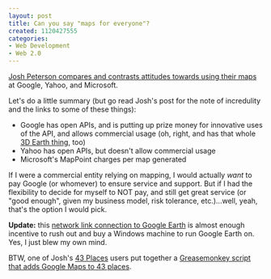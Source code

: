 ```yaml
--- 
layout: post
title: Can you say "maps for everyone"?
created: 1120427555
categories: 
- Web Development
- Web 2.0
---
```


<p><a href="http://joshp.typepad.com/15/2005/07/seriously_jokin.html">Josh Peterson compares and contrasts attitudes towards using their maps</a> at Google, Yahoo, and Microsoft.</p>

<p>Let's do a little summary (but go read Josh's post for the note of incredulity and the links to some of these things):</p>
<ul>
<li>Google has open APIs, and is putting up prize money for innovative uses of the API, and allows commercial usage (oh, right, and has that whole <a href="http://earth.google.com/">3D Earth thing</a>, too)</li>
<li>Yahoo has open APIs, but doesn't allow commercial usage</li>
<li>Microsoft's MapPoint charges per map generated</li>
</ul>

<p>If I were a commercial entity relying on mapping, I would actually <em>want</em> to pay Google (or whomever) to ensure service and support. But if I had the flexibility to decide for myself to NOT pay, and still get great service (or &quot;good enough&quot;, given my business model, risk tolerance, etc.)...well, yeah, that's the option I would pick.</p>

<p><strong>Update:</strong> this <a href="http://geobloggers.blogspot.com/2005/06/network-link-killer-app-for-google.html">network link connection to Google Earth</a> is almost enough incentive to rush out and buy a Windows machine to run Google Earth on. Yes, I just blew my own mind.</p>
<!--break-->
<p>BTW, one of Josh's <a href="/http:/www.43places.com">43 Places</a> users put together a <a href="http://joshp.typepad.com/15/2005/07/43tokyo.html">Greasemonkey script that adds Google Maps to 43 places</a>.</p>
